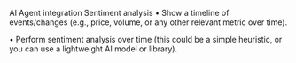 AI Agent integration
Sentiment analysis
• Show a timeline of events/changes (e.g., price, volume, or any other relevant metric over time).

• Perform sentiment analysis over time (this could be a simple heuristic, or you can use a lightweight AI model or library).
